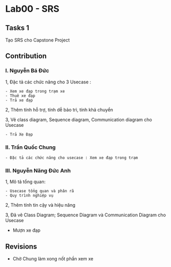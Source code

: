 # Lab00 - SRS

## Tasks 1
  
  Tạo SRS cho Capstone Project
  
## Contribution
  ### **I. Nguyễn Bá Đức**
  
   1, Đặc tả các chức năng cho 3 Usecase :
    
    - Xem xe đạp trong trạm xe
    - Thuê xe đạp
    - Trả xe đạp
    
   2,  Thêm tính hỗ trợ, tính dễ bảo trì, tính khả chuyển
   
   3,  Vẽ class diagram, Sequence diagram, Communication diagram cho Usecase
   
    - Trả Xe Đạp
   
   ### **II. Trần Quốc Chung**
    - Đặc tả các chức năng cho usecase : Xem xe đạp trong trạm
  
  
  ### **III. Nguyễn Năng Đức Anh**
  
  1, Mô tả tổng quan:
  
    - Usecase tổng quan và phân rã
    - Quy trình nghiệp vụ
    
  2, Thêm tính tin cậy và hiệu năng
  
  3, Đã vẽ Class Diagram; Sequence Diagram và Communication Diagram cho Usecase
  - Mượn xe đạp
  
## Revisions
  - Chờ Chung làm xong nốt phần xem xe
